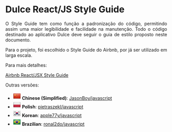 #  Dulce React/JS Style Guide 
<div style ="text-align: justify">
<p>O Style Guide tem como função a padronização do código, permitindo assim uma maior legibilidade e facilidade na manutenção. 
Todo o código destinado ao aplicativo Dulce deve seguir o guia de estilo proposto neste documento.</p>
<p>Para o projeto, foi escolhido o Style Guide do Airbnb, por já ser utilizado em larga escala.</p>
<p>Para mais detalhes:</p>
 
  <a href="https://github.com/airbnb/javascript/tree/master/react">Airbnb React/JSX Style Guide</a>
  
<p>Outras versões:</p>
  
  - ![cn](https://raw.githubusercontent.com/gosquared/flags/master/flags/flags/shiny/24/China.png) **Chinese (Simplified)**: [JasonBoy/javascript](https://github.com/JasonBoy/javascript/tree/master/react)
  - ![pl](https://raw.githubusercontent.com/gosquared/flags/master/flags/flags/shiny/24/Poland.png) **Polish**: [pietraszekl/javascript](https://github.com/pietraszekl/javascript/tree/master/react)
  - ![kr](https://raw.githubusercontent.com/gosquared/flags/master/flags/flags/shiny/24/South-Korea.png) **Korean**: [apple77y/javascript](https://github.com/apple77y/javascript/tree/master/react)
  - ![Br](https://raw.githubusercontent.com/gosquared/flags/master/flags/flags/shiny/24/Brazil.png) **Brazilian**: [ronal2do/javascript](https://github.com/ronal2do/javascript/tree/master/react)
  
  
</div>


